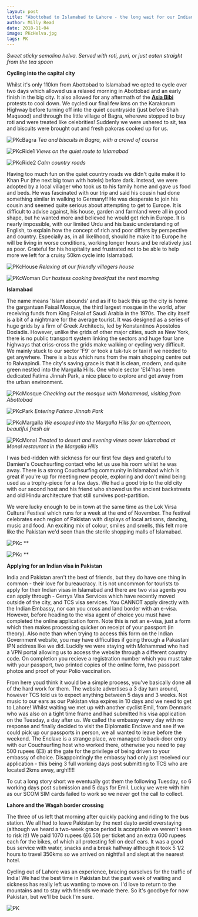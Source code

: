 ```yaml
---
layout: post
title: "Abottobad to Islamabad to Lahore - the long wait for our Indian visas"
author: Milly Read
date: 2018-11-04
image: PKcHelva.jpg
tags: PK
---
```


*Sweet sticky semolina helva. Served with roti, puri, or just eaten straight from the tea spoon*

**Cycling into the capital city**  

Whilst it's only 110km from Abottobad to Islamabad we opted to cycle over two days which allowed us a relaxed morning in Abottobad and an early finish in the big city. It also allowed for any aftermath of the [**Asia Bibi**](https://www.theguardian.com/commentisfree/2018/nov/13/asia-bibi-imran-khan-pakistan-blasphemy-law) protests to cool down. We cycled our final few kms on the Karakorum Highway before turning off into the quiet countryside (just before Shah Maqsood) and through the little village of Bagra, wherewe stopped to buy roti and were treated like celebrities! Suddenly we were ushered to sit, tea and biscuits were brought out and fresh pakoras cooked up for us. 

![PKcBagra](assets/img/PKBagra.jpg) *Tea and biscuits in Bagra, with a crowd of course* 

![PKcRide1](assets/img/PKcRide1.jpg) *Views on the quiet route to Islamabad*

![PKcRide2](assets/img/PKcRide2.jpg) *Calm country roads* 

Having too much fun on the quiet country roads we didn't quite make it to Khan Pur (the next big town with hotels) before dark. Instead, we were adopted by a local villager who took us to his family home and gave us food and beds. He was fascinated with our trip and said his cousin had done something similar in walking to Germany!! He was desperate to join his cousin and seemed quite serious about attempting to get to Europe. It is difficult to advise against, his house, garden and farmland were all in good shape, but he wanted more and believed he would get rich in Europe. It is nearly impossible, with our limited Urdu and his basic understanding of English, to explain how the concept of rich and poor differs by perspective and country. Especially as, in all likelihood, should he make it to Europe he will be living in worse conditions, working longer hours and be relatively just as poor. Grateful for his hospitality and frustrated not to be able to help more we left for a cruisy 50km cycle into Islamabad.  

![PKcHouse](assets/img/PKHouse.jpg) *Relaxing at our friendly villagers house*

![PKcWoman](assets/img/PK.jpg) *Our hostess cooking breakfast the next morning*  


**Islamabad**  

The name means 'Islam abounds' and as if to back this up the city is home the gargantuan Faisal Mosque, the third largest mosque in the world, after receiving funds from King Faisal of Saudi Arabia in the 1970s. The city itself is a bit of a nightmare for the average tourist. It was designed as a series of huge grids by a firm of Greek Architects, led by Konstantinos Apostolos Doxiadis. However, unlike the grids of other major cities, such as New York, there is no public transport system linking the sectors and huge four lane highways that criss-cross the grids make walking or cycling very difficult. We mainly stuck to our sector 'F9' or took a tuk-tuk or taxi if we needed to get anywhere. There is a bus which runs from the main shopping centre out to Ralwapindi. The city's saving grace is that it is clean, modern, and quite green nestled into the Margalla Hills. One whole sector 'E14'has been dedicated Fatima Jinnah Park, a nice place to explore and get away from the urban environment.  

![PKcMosque](assets/img/PKcMosque.jpg) *Checking out the mosque with Mohammad, visiting from Abottobad* 

![PKcPark](assets/img/PKcPark.jpg) *Entering Fatima Jinnah Park*

![PKcMargalla](assets/img/PKcMargalla.jpg) *We escaped into the Margalla Hills for an afternoon, beautiful fresh air*  

![PKcMonal](assets/img/PKcMonal.jpg) *Treated to desert and evening views oover Islamabad at Monal restaurant in the Margalla Hills*

I was bed-ridden with sickness for our first few days and grateful to Damien's Couchsurfing contact who let us use his room whilst he was away. There is a strong Couchsurfing community in Islamabad which is great if you're up for meeting new people, exploring and don't mind being used as a trophy-piece for a few days. We had a good trip to the old city with our second host and his friend who showed us the ancient backstreets and old Hindu architecture that still survives post-partition. 

We were lucky enough to be in town at the same time as the Lok Virsa Cultural Festival which runs for a week at the end of November. The festival celebrates each region of Pakistan with displays of local artisans, dancing, music and food. An exciting mix of colour, smiles and smells, this felt more like the Pakistan we'd seen than the sterile shopping malls of Islamabad.

![PKc](assets/img/PKc.jpg) **

![PKc](assets/img/PKc.jpg) **

**Applying for an Indian visa in Pakistan**  

India and Pakistan aren't the best of friends, but they do have one thing in common - their love for bureaucracy. It is not uncommon for tourists to apply for their Indian visas in Islamabad and there are two visa agents you can apply through - Gerrys Visa Services which have recently moved outside of the city, and TCS visa services. You CANNOT apply directly with the Indian Embassy, nor can you cross and land border with an e-visa. However, before heading to the visa agent of choice you must have completed the online application form. Note this is not an e-visa, just a form which then makes processing quicker on receipt of your passport (in theory). Also  note than when trying to access this form on the Indian Government website, you may have difficulties if going through a Pakastani IPN address like we did. Luckily we were staying with Mohammad who had a VPN portal allowing us to access the website through a different country code. On completion you recieve a registration number which you must take with your passport, two printed copies of the online form, two passport photos and proof of your Polio vaccination. 

From here youd think it would be a simple process, you've basically done all of the hard work for them. The website advertises a 3 day turn around, however TCS told us to expect anything between 5 days and 3 weeks. Not music to our ears as our Pakistan visa expires in 10 days and we need to get to Lahore!  Whilst waiting we met up with another cyclist Emil, from Denmark who was also on a tight time frame and had submitted his visa application on the Tuesday, a day after us. We called the embassy every day with no response and finally decided to visit the Diplomatic Enclave and see if we could pick up our passports in person, we all wanted to leave before the weekend. The Enclave is a strange place, we managed to back-door entry with our Couchsurfing host who worked there, otherwise you need to pay 500 rupees (£3) at the gate for the privilege of being driven to your embassy of choice. Disappointingly the embassy had only just received our application - this being 3 full working days post submitting to TCS who are located 2kms away, argh!!!!!

To cut a long story short we eventually got them the following Tuesday, so 6 working days post submission and 5 days for Emil. Lucky we were with him as our SCOM SIM cards failed to work so we never got the call to collect. 

**Lahore and the Wagah border crossing**

The three of us left that morning after quickly packing and riding to the bus station. We all had to leave Pakistan by the next dayto avoid overstaying (although we heard a two-week grace period is acceptable we weren't keen to risk it!) We paid 1070 rupees (£6.50) per ticket and an extra 600 rupees each for the bikes, of which all protesting fell on deaf ears. It was a good bus service with water, snacks and a break halfway although it took 5 1/2 hours to travel 350kms so we arrived on nightfall and slept at the nearest hotel.

Cycling out of Lahore was an experience, bracing ourselves for the traffic of India! We had the best time in Pakistan but the past week of waiting and sickness has really left us wanting to move on. I'd love to return to the mountains and to stay with friends we made there. So it's goodbye for now Pakistan, but we'll be back I'm sure. 



![PK](assets/img/PK.jpg)
